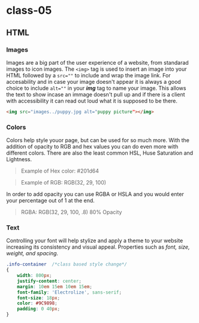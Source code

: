 # class-05

## HTML

### Images

Images are a big part of the user experience of a website, from standarad images to icon images. The `<img>` tag is used to insert an image into your HTML followed by a `src=""` to include and wrap the image link. For accesability and in case your image doesn't appear it is always a good choice to include `alt=""` in your ***img*** tag to name your image. This allows the text to show incase an immage doesn't pull up and if there is a client with accessibility it can read out loud what it is supposed to be there.

```html
<img src="images../puppy.jpg alt="puppy picture"></img>
```

### Colors 

Colors help style youor page, but can be used for so much more. With the addition of opacity to RGB and hex values you can do even more with different colors. There are also the least common HSL, Huse Saturation and Lightness.

> Example of Hex color:
> #201d64

> Example of RGB:
> RGB(32, 29, 100)

In order to add opacity you can use RGBA or HSLA and you would enter your percentage out of 1 at the end.

> RGBA: RGB(32, 29, 100, .8) 80% Opacity

### Text

Controlling your font will help stylize and apply a theme to your website increasing its consistency and visual appeal. Properties such as *font,  size, weight, and spacing*. 

```css
.info-container  /*class based style change*/
{
    width: 800px;
    justify-content: center;
    margin: 10em 15em 10em 15em;
    font-family: 'Electrolize', sans-serif;
    font-size: 18px;
    color: #9C9898;
    padding: 0 40px;
}
```
